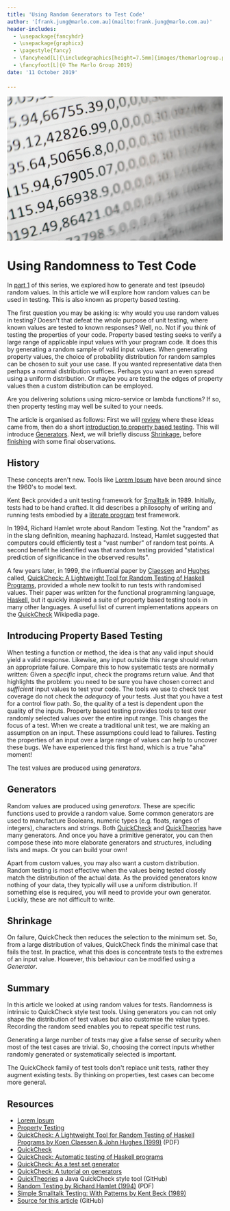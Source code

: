 ```yaml
---
title: 'Using Random Generators to Test Code'
author: '[frank.jung@marlo.com.au](mailto:frank.jung@marlo.com.au)'
header-includes:
  - \usepackage{fancyhdr}
  - \usepackage{graphicx}
  - \pagestyle{fancy}
  - \fancyhead[L]{\includegraphics[height=7.5mm]{images/themarlogroup.png}}
  - \fancyfoot[L]{© The Marlo Group 2019}
date: '11 October 2019'

---
```


![Photo by Mika Baumeister on Unsplash](images/banner.png)

# Using Randomness to Test Code

In [part 1](https://marlo.com.au/some-thoughts-on-random-number-generators/) of
this series, we explored how to generate and test (pseudo) random values. In
this article we will explore how random values can be used in testing. This is
also known as property based testing.

The first question you may be asking is: why would you use random values in
testing? Doesn't that defeat the whole purpose of unit testing, where known
values are tested to known responses? Well, no. Not if you think of testing the
properties of your code. Property based testing seeks to verify a large range of
applicable input values with your program code. It does this by generating a
random sample of valid input values. When generating property values, the choice
of probability distribution for random samples can be chosen to suit your use
case. If you wanted representative data then perhaps a normal distribution
suffices. Perhaps you want an even spread using a uniform distribution. Or maybe
you are testing the edges of property values then a custom distribution can be
employed.

Are you delivering solutions using micro-service or lambda functions? If so,
then property testing may well be suited to your needs.

The article is organised as follows: First we will [review](#history) where
these ideas came from, then do a short [introduction to property based
testing](#introducing-property-based-testing). This will introduce
[Generators](#generators). Next, we will briefly discuss
[Shrinkage](#shrinkage), before [finishing](#summary) with some final
observations.


## History

These concepts aren't new. Tools like [Lorem Ipsum](https://www.lipsum.com/)
have been around since the 1960's to model text.

Kent Beck provided a unit testing framework for
[Smalltalk](https://en.wikipedia.org/wiki/Smalltalk) in 1989. Initially, tests
had to be hand crafted. It did describes a philosophy of writing and running
tests embodied by a [literate
program](https://en.wikipedia.org/wiki/Literate_programming) test framework. 

In 1994, Richard Hamlet wrote about Random Testing. Not the "random" as in the
slang definition, meaning haphazard. Instead, Hamlet suggested that computers
could efficiently test a "vast number" of random test points. A second benefit
he identified was that random testing provided "statistical prediction of
significance in the observed results".

A few years later, in 1999, the influential paper by
[Claessen](http://www.cse.chalmers.se/~koen/) and
[Hughes](https://en.wikipedia.org/wiki/John_Hughes_(computer_scientist)) called,
[QuickCheck: A Lightweight Tool for Random Testing of Haskell
Programs](https://www.researchgate.net/publication/2449938_QuickCheck_A_Lightweight_Tool_for_Random_Testing_of_Haskell_Programs),
provided a whole new toolkit to run tests with randomised values. Their paper
was written for the functional programming language,
[Haskell](https://www.haskell.org/), but it quickly inspired a suite of property
based testing tools in many other languages. A useful list of current
implementations appears on the
[QuickCheck](https://en.wikipedia.org/wiki/QuickCheck) Wikipedia page.


## Introducing Property Based Testing

When testing a function or method, the idea is that any valid input should yield
a valid response. Likewise, any input outside this range should return an
appropriate failure. Compare this to how systematic tests are normally written:
Given a *specific* input, check the programs return value. And that highlights
the problem: you need to be sure you have chosen correct and *sufficient* input
values to test your code. The tools we use to check test coverage do not check
the *adequacy* of your tests. Just that you have a test for a control flow path.
So, the quality of a test is dependent upon the quality of the inputs. Property
based testing provides tools to test over randomly selected values over the
entire input range. This changes the focus of a test. When we create a
traditional unit test, we are making an assumption on an input. These
assumptions could lead to failures. Testing the properties of an input over a
large range of values can help to uncover these bugs. We have experienced this
first hand, which is a true "aha" moment!

The test values are produced using *generators*.


## Generators

Random values are produced using *generators*. These are specific functions used
to provide a random value. Some common generators are used to manufacture
Booleans, numeric types (e.g. floats, ranges of integers), characters and
strings. Both [QuickCheck](http://hackage.haskell.org/package/QuickCheck) and
[QuickTheories](https://github.com/quicktheories/QuickTheories) have many
generators. And once you have a primitive generator, you can then compose these
into more elaborate generators and structures, including lists and maps. Or you
can build your own!

Apart from custom values, you may also want a custom distribution. Random
testing is most effective when the values being tested closely match the
distribution of the actual data. As the provided generators know nothing of your
data, they typically will use a uniform distribution. If something else is
required, you will need to provide your own generator. Luckily, these are not
difficult to write.


## Shrinkage

On failure, QuickCheck then reduces the selection to the minimum set. So, from a
large distribution of values, QuickCheck finds the minimal case that fails the
test. In practice, what this does is concentrate tests to the extremes of an
input value. However, this behaviour can be modified using a *Generator*.


## Summary

In this article we looked at using random values for tests. Randomness is
intrinsic to QuickCheck style test tools. Using generators you can not only
shape the distribution of test values but also customise the value types.
Recording the random seed enables you to repeat specific test runs.

Generating a large number of tests may give a false sense of security when most
of the test cases are trivial. So, choosing the correct inputs whether randomly
generated or systematically selected is important.

The QuickCheck family of test tools don't replace unit tests, rather they
augment existing tests. By thinking on properties, test cases can become more
general.


## Resources

* [Lorem Ipsum](https://www.lipsum.com/)
* [Property Testing](https://en.wikipedia.org/wiki/Property_testing)
* [QuickCheck: A Lightweight Tool for Random Testing of Haskell Programs by Koen Claessen & John Hughes (1999)](https://www.researchgate.net/publication/2449938_QuickCheck_A_Lightweight_Tool_for_Random_Testing_of_Haskell_Programs) (PDF)
* [QuickCheck](https://en.wikipedia.org/wiki/QuickCheck)
* [QuickCheck: Automatic testing of Haskell programs](http://hackage.haskell.org/package/QuickCheck)
* [QuickCheck: As a test set generator](https://wiki.haskell.org/QuickCheck_as_a_test_set_generator)
* [QuickCheck: A tutorial on generators](https://www.stackbuilders.com/news/a-quickcheck-tutorial-generators)
* [QuickTheories](https://github.com/quicktheories/QuickTheories) a Java QuickCheck style tool (GitHub)
* [Random Testing by Richard Hamlet (1994)](https://pdfs.semanticscholar.org/b02a/67acd634cf04a1c7ca3fa58975c3d6ff1c4b.pdf) (PDF)
* [Simple Smalltalk Testing: With Patterns by Kent Beck (1989)](https://web.archive.org/web/20150315073817/http://www.xprogramming.com/testfram.htm)
* [Source for this article](https://github.com/frankhjung/article-quickcheck) (GitHub)

